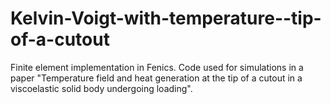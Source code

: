 # Kelvin-Voigt-with-temperature--tip-of-a-cutout
Finite element implementation in Fenics. Code used for simulations in a paper "Temperature field and heat generation at the tip of a cutout in a viscoelastic solid body undergoing loading".
